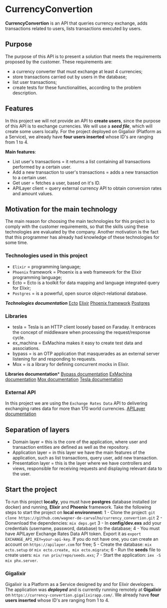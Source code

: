# CurrencyConvertion
 **CurrencyConvertion** is an API that queries currency exchange, adds transactions related to users, lists transactions executed by users.

## Purpose
The purpose of this API is to present a solution that meets the requirements proposed by the customer. These requirements are: 
- a currency converter that must exchange at least 4 currencies;
- store transactions carried out by users in the database;
- list user transactions;
- create tests for these functionalities, according to the problem description.

## Features
In this project we will not provide an API to **create users**, since the purpose of this API is to exchange currencies. We will use a ***seed file***, which will create some users locally. For the project deployed on Gigalixir (Platform as a Service), we already have **four users inserted** whose ID's are ranging from 1 to 4.

**Main features**:
- List user's transactions = it returns a list containing all transactions performed by a certain user.
- Add a new transaction to user's transactions = adds a new transaction to a certain user.
- Get user = fetches a user, based on it's ID.
- APILayer client = query external currency API to obtain conversion rates and amount values.

## Motivation for the main technology
The main reason for choosing the main technologies for this project is to comply with the customer requirements, so that the skills using these technologies are evaluated by the company.
Another motivation is the fact that this programmer has already had knowledge of these technologies for some time.

### Technologies used in this project
- `Elixir` = programming language;
- `Phoenix` framework = Phoenix is a web framework for the Elixir programming language;
- Ecto = Ecto is a toolkit for data mapping and language integrated query for Elixir;
- `Postgres` = is a powerful, open source object-relational database.

***Technologies documentation***
[Ecto](https://hexdocs.pm/ecto/3.10.3/Ecto.html)
[Elixir](https://hexdocs.pm/elixir/1.14.2/Kernel.html)
[Phoenix framework](https://hexdocs.pm/phoenix/1.7.7/overview.html)
[Postgres](https://www.postgresql.org/docs/current/)

### Libraries
- tesla = Tesla is an HTTP client loosely based on Faraday. It embraces the concept of middleware when processing the request/response cycle.
- ex_machina = ExMachina makes it easy to create test data and associations.
- bypass = is an OTP application that masquerades as an external server listening for and responding to requests. 
- Mox = is a library for defining concurrent mocks in Elixir.

**Libraries documentation***
[Bypass documentation](https://hexdocs.pm/bypass/Bypass.html)
[ExMachina documentation](https://hexdocs.pm/ex_machina/index.html)
[Mox documentation](https://hexdocs.pm/mox/Mox.html)
[Tesla documentation](https://hexdocs.pm/tesla/readme.html)

### External API
In this project we are using the `Exchange Rates Data` API to delivering exchanging rates data for more than 170 world currencies.
[APILayer documentation](https://apilayer.com/marketplace/exchangerates_data-api#endpoints)

## Separation of layers
- Domain layer = this is the core of the application, where user and transaction entities are defined as well as the repository.
- Application layer = in this layer we have the main features of the application, such as list transactions, query user, add new transaction.
- Presentation layer = this is the layer where we have controllers and views, responsible for receiving requests and displaying relevant data to the user.

## Start the project
To run this project **locally**, you must have **postgres** database installed (or docker) and running, **Elixir** and **Phoenix** framework.
Take the following steps to start the project on **local environment**:
1 - Clone the project: `git clone https://github.com/wagner-de-carvalho/currency_convertion.git`
2 - Donwnload the dependencies: `mix deps.get`
3 - In **config/dev.exs** add your credentials (username, password, database) to the database;
4 - You must have APILayer Exchange Rates Data API token. Export it as `export EXCHANGE_API_KEY=your-api-key`. If you do not have one, you can create an account on `https://apilayer.com` for free;
5 - Create the database: `mix ecto.setup` or `mix ecto.create, mix ecto.migrate`;
6 - Run the **seeds** file to create users: `mix run priv/repo/seeds.exs`;
7 - Start the application: `iex -S mix phx.server`.

### Gigalixir
Gigalixir is a Platform as a Service designed by and for Elixir developers.
The application was ***deployed*** and is currently running remotely at **Gigalixir** on `https://currency-convertion.gigalixirapp.com/`.
We already have **four users inserted** whose ID's are ranging from 1 to 4.

